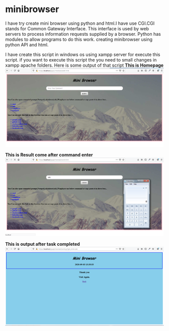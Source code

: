 # minibrowser
I have try create mini browser using python and html.I have use CGI.CGI stands for Common Gateway Interface. 
This interface is used by web servers to process information requests supplied by a browser.
Python has modules to allow programs to do this work.
creating minibrowser using python API and html.

I have create this script in windows os using xampp server for execute this script.
if you want to execute this script the you need to small changes in xampp apache folders.
Here is some output of that script
**This is Homepage**
![alt text](https://github.com/kartikindalkar/minibrowser/blob/master/minibrow-home.png)

**This is Result come after command enter**
![alt text](https://github.com/kartikindalkar/minibrowser/blob/master/task-result.png)

**This is output after task completed**
![alt text](https://github.com/kartikindalkar/minibrowser/blob/master/output.png)

